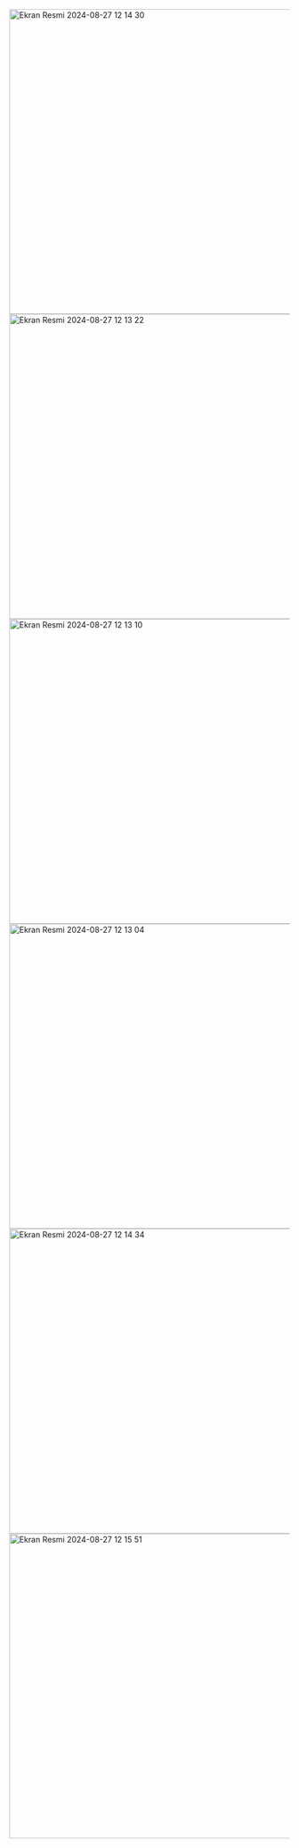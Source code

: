 <img width="548" alt="Ekran Resmi 2024-08-27 12 14 30" src="https://github.com/user-attachments/assets/9863f9bd-9d2f-4f89-9a92-ea5252b4ab54">
<img width="548" alt="Ekran Resmi 2024-08-27 12 13 22" src="https://github.com/user-attachments/assets/ae46b516-5348-4a02-ac61-068b0809cc4c">
<img width="548" alt="Ekran Resmi 2024-08-27 12 13 10" src="https://github.com/user-attachments/assets/03084f3c-74e0-4adc-845b-2b4e8ce03837">
<img width="548" alt="Ekran Resmi 2024-08-27 12 13 04" src="https://github.com/user-attachments/assets/1b1ebaa5-34f2-4d88-9faf-5aa7ae350dd5">
<img width="548" alt="Ekran Resmi 2024-08-27 12 14 34" src="https://github.com/user-attachments/assets/3288be5f-dea4-4fa0-9976-88e0f742d32c">
<img width="548" alt="Ekran Resmi 2024-08-27 12 15 51" src="https://github.com/user-attachments/assets/2d24d696-757d-40af-bf5d-10aff12355b8">
